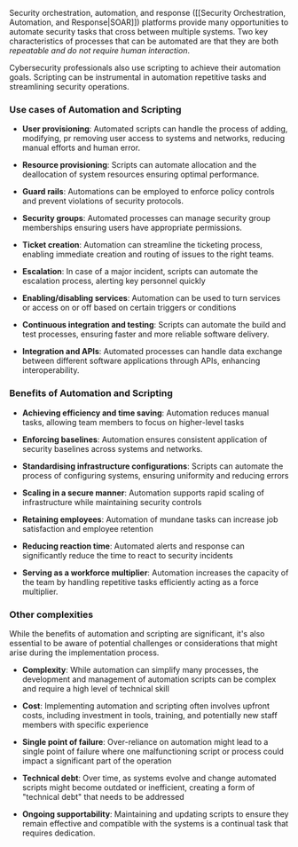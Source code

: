 
 Security orchestration, automation, and response ([[Security Orchestration, Automation, and Response|SOAR]]) platforms provide many opportunities to automate security tasks that cross between multiple systems. Two key characteristics of processes that can be automated are that they are both *repeatable and do not require human interaction*. 

Cybersecurity professionals also use scripting to achieve their automation goals. Scripting can be instrumental in automation repetitive tasks and streamlining security operations.

### Use cases of Automation and Scripting

- **User provisioning**: Automated scripts can handle the process of adding, modifying, pr removing user access to systems and networks, reducing manual efforts and human error.

- **Resource provisioning**: Scripts can automate allocation and the deallocation of system resources ensuring optimal performance.
  
- **Guard rails**: Automations can be employed to enforce policy controls and prevent violations of security protocols.
  
- **Security groups**: Automated processes can manage security group memberships ensuring users have appropriate permissions.
  
- **Ticket creation**: Automation can streamline the ticketing process, enabling immediate creation and routing of issues to the right teams.
  
- **Escalation**: In case of a major incident, scripts can automate the escalation process, alerting key personnel quickly

- **Enabling/disabling services**: Automation can be used to turn services or access on or off based on certain triggers or conditions

- **Continuous integration and testing**: Scripts can automate the build and test processes, ensuring faster and more reliable software delivery.
  
- **Integration and APIs**: Automated processes can handle data exchange between different software applications through APIs, enhancing interoperability.


### Benefits of Automation and Scripting

- **Achieving efficiency and time saving**: Automation reduces manual tasks, allowing team members to focus on higher-level tasks
  
- **Enforcing baselines**: Automation ensures consistent application of security baselines across systems and networks.
  
- **Standardising infrastructure configurations**: Scripts can automate the process of configuring systems, ensuring uniformity and reducing errors
  
- **Scaling in a secure manner**: Automation supports rapid scaling of infrastructure while maintaining security controls
  
- **Retaining employees**: Automation of mundane tasks can increase job satisfaction and employee retention
  
- **Reducing reaction time**: Automated alerts and response can significantly reduce the time to react to security incidents
  
- **Serving as a workforce multiplier**: Automation increases the capacity of the team by handling repetitive tasks efficiently acting as a force multiplier.


### Other complexities

While the benefits of automation and scripting are significant, it's also essential to be aware of potential challenges or considerations that might arise during the implementation process.

- **Complexity**: While automation can simplify many processes, the development and management of automation scripts can be complex and require a high level of technical skill
  
- **Cost**: Implementing automation and scripting often involves upfront costs, including investment in tools, training, and potentially new staff members with specific experience
  
- **Single point of failure**: Over-reliance on automation might lead to a single point of failure where one malfunctioning script or process could impact a significant part of the operation
  
- **Technical debt**: Over time, as systems evolve and change automated scripts might become outdated or inefficient, creating a form of "technical debt" that needs to be addressed
  
- **Ongoing supportability**: Maintaining and updating scripts to ensure they remain effective and compatible with the systems is a continual task that requires dedication.